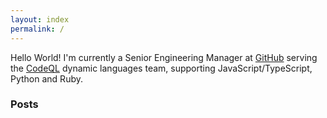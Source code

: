 ```yaml
---
layout: index
permalink: /
---
```


Hello World! I'm currently a Senior Engineering Manager at [GitHub](http://github.com/) serving the [CodeQL](https://codeql.github.com/) dynamic languages team, supporting JavaScript/TypeScript, Python and Ruby.

### Posts
